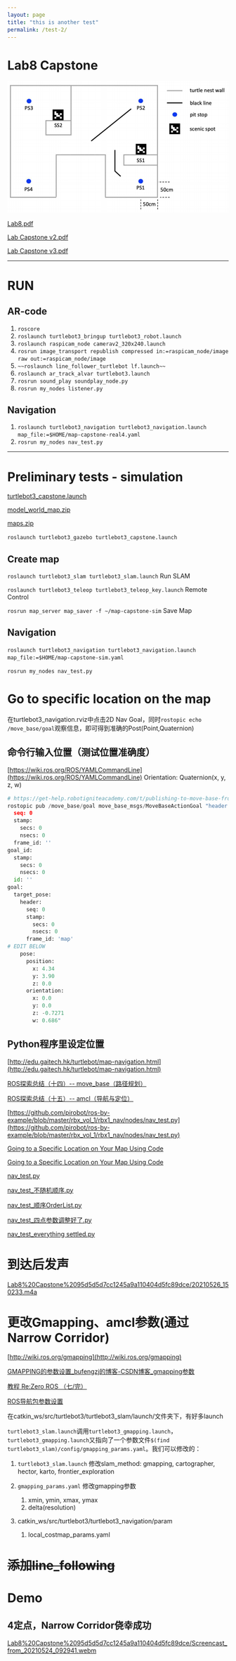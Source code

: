 ```yaml
---
layout: page
title: "this is another test"
permalink: /test-2/
---
```



# Lab8 Capstone

![Lab8%20Capstone%2095d5d5d7cc1245a9a110404d5fc89dce/Untitled.png](Lab8%20Capstone%2095d5d5d7cc1245a9a110404d5fc89dce/Untitled.png)

[Lab8.pdf](Lab8%20Capstone%2095d5d5d7cc1245a9a110404d5fc89dce/Lab8.pdf)

[Lab Capstone v2.pdf](Lab8%20Capstone%2095d5d5d7cc1245a9a110404d5fc89dce/Lab_Capstone_v2.pdf)

[Lab Capstone v3.pdf](Lab8%20Capstone%2095d5d5d7cc1245a9a110404d5fc89dce/Lab_Capstone_v3.pdf)

---

# RUN

## AR-code

1. `roscore`
2. `roslaunch turtlebot3_bringup turtlebot3_robot.launch`
3. `roslaunch raspicam_node camerav2_320x240.launch`
4. `rosrun image_transport republish compressed in:=raspicam_node/image raw out:=raspicam_node/image`
5. `~~roslaunch line_follower_turtlebot lf.launch~~`
6. `roslaunch ar_track_alvar turtlebot3.launch`
7. `rosrun sound_play soundplay_node.py`
8. `rosrun my_nodes listener.py`

## Navigation

1. `roslaunch turtlebot3_navigation turtlebot3_navigation.launch map_file:=$HOME/map-capstone-real4.yaml`
2. `rosrun my_nodes nav_test.py`

---

# Preliminary tests - simulation

[turtlebot3_capstone.launch](Lab8%20Capstone%2095d5d5d7cc1245a9a110404d5fc89dce/turtlebot3_capstone.launch)

[model_world_map.zip](Lab8%20Capstone%2095d5d5d7cc1245a9a110404d5fc89dce/model_world_map.zip)

[maps.zip](Lab8%20Capstone%2095d5d5d7cc1245a9a110404d5fc89dce/maps.zip)

`roslaunch turtlebot3_gazebo turtlebot3_capstone.launch`

## Create map

`roslaunch turtlebot3_slam turtlebot3_slam.launch` Run SLAM

`roslaunch turtlebot3_teleop turtlebot3_teleop_key.launch` Remote Control

`rosrun map_server map_saver -f ~/map-capstone-sim`  Save Map

## Navigation

`roslaunch turtlebot3_navigation turtlebot3_navigation.launch map_file:=$HOME/map-capstone-sim.yaml`

`rosrun my_nodes nav_test.py`

# Go to specific location on the map

在turtlebot3_navigation.rviz中点击2D Nav Goal，同时`rostopic echo /move_base/goal`观察信息，即可得到准确的Post(Point,Quaternion)

## 命令行输入位置（测试位置准确度）

[https://wiki.ros.org/ROS/YAMLCommandLine](https://wiki.ros.org/ROS/YAMLCommandLine) Orientation: Quaternion(x, y, z, w)

```python
# https://get-help.robotigniteacademy.com/t/publishing-to-move-base-from-command-line/7925
rostopic pub /move_base/goal move_base_msgs/MoveBaseActionGoal "header:
  seq: 0
  stamp:
    secs: 0
    nsecs: 0
  frame_id: ''
goal_id:
  stamp:
    secs: 0
    nsecs: 0
  id: ''
goal:
  target_pose:
    header:
      seq: 0
      stamp:
        secs: 0
        nsecs: 0
      frame_id: 'map'
# EDIT BELOW
    pose:
      position:
        x: 4.34
        y: 3.90
        z: 0.0
      orientation:
        x: 0.0
        y: 0.0
        z: -0.7271
        w: 0.686"
```

## Python程序里设定位置

[http://edu.gaitech.hk/turtlebot/map-navigation.html](http://edu.gaitech.hk/turtlebot/map-navigation.html)

[ROS探索总结（十四）-- move_base（路径规划）](https://www.guyuehome.com/270)

[ROS探索总结（十五）-- amcl（导航与定位）](https://www.guyuehome.com/273)

[https://github.com/pirobot/ros-by-example/blob/master/rbx_vol_1/rbx1_nav/nodes/nav_test.py](https://github.com/pirobot/ros-by-example/blob/master/rbx_vol_1/rbx1_nav/nodes/nav_test.py)

[Going to a Specific Location on Your Map Using Code](https://learn.turtlebot.com/2015/02/03/11/)

[Going to a Specific Location on Your Map Using Code](https://learn.turtlebot.com/2015/02/01/14/)

[nav_test.py](Lab8%20Capstone%2095d5d5d7cc1245a9a110404d5fc89dce/nav_test.py)

[nav_test_不随机顺序.py](Lab8%20Capstone%2095d5d5d7cc1245a9a110404d5fc89dce/nav_test%201.py)

[nav_test_顺序OrderList.py](Lab8%20Capstone%2095d5d5d7cc1245a9a110404d5fc89dce/nav_test%202.py)

[nav_test_四点参数调整好了.py](Lab8%20Capstone%2095d5d5d7cc1245a9a110404d5fc89dce/nav_test%203.py)

[nav_test_everything settled.py](Lab8%20Capstone%2095d5d5d7cc1245a9a110404d5fc89dce/nav_test%204.py)

# 到达后发声

[Lab8%20Capstone%2095d5d5d7cc1245a9a110404d5fc89dce/20210526_150233.m4a](Lab8%20Capstone%2095d5d5d7cc1245a9a110404d5fc89dce/20210526_150233.m4a)

# 更改Gmapping、amcl参数(通过Narrow Corridor)

[http://wiki.ros.org/gmapping](http://wiki.ros.org/gmapping)

[GMAPPING的参数设置_bufengzj的博客-CSDN博客_gmapping参数](https://blog.csdn.net/bufengzj/article/details/99079017)

[教程 Re:Zero ROS （七/完）](https://blog.csdn.net/Lovely_him/article/details/107965294)

[ROS导航包参数设置](https://www.guyuehome.com/28164)

在catkin_ws/src/turtlebot3/turtlebot3_slam/launch/文件夹下，有好多launch

`turtlebot3_slam.launch`调用`turtlebot3_gmapping.launch`，`turtlebot3_gmapping.launch`又指向了一个参数文件`$(find turtlebot3_slam)/config/gmapping_params.yaml`。我们可以修改的：

1. `turtlebot3_slam.launch` 修改slam_method: gmapping, cartographer, hector, karto, frontier_exploration

1. `gmapping_params.yaml` 修改gmapping参数
    1. xmin, ymin, xmax, ymax
    2. delta(resolution)
2. catkin_ws/src/turtlebot3/turtlebot3_navigation/param
    1. local_costmap_params.yaml

# ~~添加line_following~~

# Demo

## 4定点，Narrow Corridor侥幸成功

[Lab8%20Capstone%2095d5d5d7cc1245a9a110404d5fc89dce/Screencast_from_20210524_092941.webm](Lab8%20Capstone%2095d5d5d7cc1245a9a110404d5fc89dce/Screencast_from_20210524_092941.webm)
